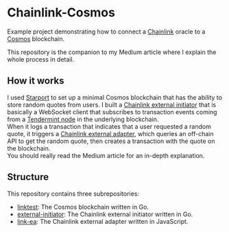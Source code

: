 # Chainlink-Cosmos
Example project demonstrating how to connect a [Chainlink](https://chain.link/) oracle to a [Cosmos](https://cosmos.network/) blockchain.

This repository is the companion to my Medium article where I explain the whole process in detail.

## How it works
I used [Starport](https://cosmos.network/starport/) to set up a minimal Cosmos blockchain that has the ability to store random quotes from users. 
I built a [Chainlink external initiator](https://docs.chain.link/docs/external-initiators-introduction/) that is basically a WebSocket client that subscribes to transaction events coming from a [Tendermint node](https://tendermint.com/core/) in the underlying blockchain.   
When it logs a transaction that indicates that a user requested a random quote, it triggers a [Chainlink external adapter](https://docs.chain.link/docs/external-adapters/), which queries an off-chain API to get the random quote, then creates a transaction with the quote on the blockchain.  
You should really read the Medium article for an in-depth explanation.  
## Structure
This repository contains three subrepositories:
- [linktest](https://github.com/lajosdeme/Chainlink-Cosmos/tree/main/linktest): The Cosmos blockchain written in Go.
- [external-initiator](https://github.com/lajosdeme/Chainlink-Cosmos/tree/main/external-initiator): The Chainlink external initiator written in Go.
- [link-ea](https://github.com/lajosdeme/Chainlink-Cosmos/tree/main/link-ea): The Chainlink external adapter written in JavaScript.
